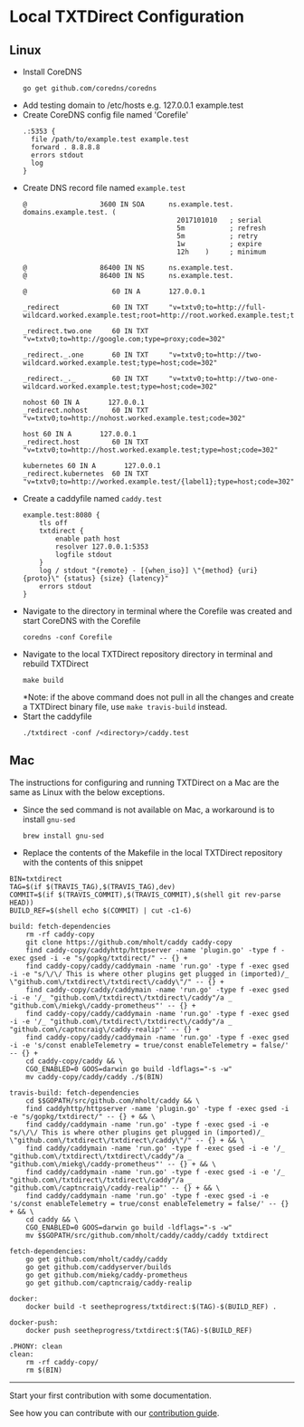 # Local TXTDirect Configuration
## Linux
* Install CoreDNS
    ```
    go get github.com/coredns/coredns
    ```
* Add testing domain to /etc/hosts e.g. 127.0.0.1 example.test
* Create CoreDNS config file named 'Corefile'
    ```
    .:5353 {
      file /path/to/example.test example.test
      forward . 8.8.8.8
      errors stdout
      log
    }
    ```
* Create DNS record file named `example.test`
    ```
    @                  3600 IN SOA      ns.example.test. domains.example.test. (
                                          2017101010   ; serial
                                          5m           ; refresh
                                          5m           ; retry
                                          1w           ; expire
                                          12h    )     ; minimum

    @                  86400 IN NS      ns.example.test.
    @                  86400 IN NS      ns.example.test.

    @                     60 IN A       127.0.0.1

    _redirect             60 IN TXT     "v=txtv0;to=http://full-wildcard.worked.example.test;root=http://root.worked.example.test;type=path;code=302"

    _redirect.two.one     60 IN TXT     "v=txtv0;to=http://google.com;type=proxy;code=302"

    _redirect._.one       60 IN TXT     "v=txtv0;to=http://two-wildcard.worked.example.test;type=host;code=302"

    _redirect._._         60 IN TXT     "v=txtv0;to=http://two-one-wildcard.worked.example.test;type=host;code=302"

    nohost 60 IN A       127.0.0.1
    _redirect.nohost      60 IN TXT     "v=txtv0;to=http://nohost.worked.example.test;code=302"

    host 60 IN A       127.0.0.1
    _redirect.host        60 IN TXT     "v=txtv0;to=http://host.worked.example.test;type=host;code=302"

    kubernetes 60 IN A       127.0.0.1
    _redirect.kubernetes  60 IN TXT     "v=txtv0;to=http://worked.example.test/{label1};type=host;code=302"
    ```
* Create a caddyfile named `caddy.test`
    ```
    example.test:8080 {
        tls off
        txtdirect {
            enable path host
            resolver 127.0.0.1:5353
            logfile stdout
        }
        log / stdout "{remote} - [{when_iso}] \"{method} {uri} {proto}\" {status} {size} {latency}"
        errors stdout
    }
    ```
* Navigate to the directory in terminal where the Corefile was created and start CoreDNS with the Corefile
    ```
    coredns -conf Corefile
    ```
*  Navigate to the local TXTDirect repository directory in terminal and rebuild TXTDirect
    ```
    make build
    ```
    *Note: if the above command does not pull in all the changes and create a TXTDirect binary file, use `make travis-build` instead.
* Start the caddyfile
    ```
    ./txtdirect -conf /<directory>/caddy.test
    ```

## Mac
The instructions for configuring and running TXTDirect on a Mac are the same as Linux with the below exceptions.

* Since the sed command is not available on Mac, a workaround is to install `gnu-sed`

    ```
    brew install gnu-sed
    ```
* Replace the contents of the Makefile in the local TXTDirect repository with the contents of this snippet
    
```
BIN=txtdirect
TAG=$(if $(TRAVIS_TAG),$(TRAVIS_TAG),dev)
COMMIT=$(if $(TRAVIS_COMMIT),$(TRAVIS_COMMIT),$(shell git rev-parse HEAD))
BUILD_REF=$(shell echo $(COMMIT) | cut -c1-6)

build: fetch-dependencies
	rm -rf caddy-copy
	git clone https://github.com/mholt/caddy caddy-copy
	find caddy-copy/caddyhttp/httpserver -name 'plugin.go' -type f -exec gsed -i -e "s/gopkg/txtdirect/" -- {} +
	find caddy-copy/caddy/caddymain -name 'run.go' -type f -exec gsed -i -e "s/\/\/ This is where other plugins get plugged in (imported)/_ \"github.com\/txtdirect\/txtdirect\/caddy\"/" -- {} +
	find caddy-copy/caddy/caddymain -name 'run.go' -type f -exec gsed -i -e '/_ "github.com\/txtdirect\/txtdirect\/caddy"/a _ "github.com\/miekg\/caddy-prometheus"' -- {} +
	find caddy-copy/caddy/caddymain -name 'run.go' -type f -exec gsed -i -e '/_ "github.com\/txtdirect\/txtdirect\/caddy"/a _ "github.com\/captncraig\/caddy-realip"' -- {} +
	find caddy-copy/caddy/caddymain -name 'run.go' -type f -exec gsed -i -e 's/const enableTelemetry = true/const enableTelemetry = false/' -- {} +
	cd caddy-copy/caddy && \
	CGO_ENABLED=0 GOOS=darwin go build -ldflags="-s -w"
	mv caddy-copy/caddy/caddy ./$(BIN)

travis-build: fetch-dependencies
	cd $$GOPATH/src/github.com/mholt/caddy && \
	find caddyhttp/httpserver -name 'plugin.go' -type f -exec gsed -i -e "s/gopkg/txtdirect/" -- {} + && \
	find caddy/caddymain -name 'run.go' -type f -exec gsed -i -e "s/\/\/ This is where other plugins get plugged in (imported)/_ \"github.com\/txtdirect\/txtdirect\/caddy\"/" -- {} + && \
	find caddy/caddymain -name 'run.go' -type f -exec gsed -i -e '/_ "github.com\/txtdirect\/txtdirect\/caddy"/a _ "github.com\/miekg\/caddy-prometheus"' -- {} + && \
	find caddy/caddymain -name 'run.go' -type f -exec gsed -i -e '/_ "github.com\/txtdirect\/txtdirect\/caddy"/a _ "github.com\/captncraig\/caddy-realip"' -- {} + && \
	find caddy/caddymain -name 'run.go' -type f -exec gsed -i -e 's/const enableTelemetry = true/const enableTelemetry = false/' -- {} + && \
	cd caddy && \
	CGO_ENABLED=0 GOOS=darwin go build -ldflags="-s -w"
	mv $$GOPATH/src/github.com/mholt/caddy/caddy/caddy txtdirect

fetch-dependencies:
	go get github.com/mholt/caddy/caddy
	go get github.com/caddyserver/builds
	go get github.com/miekg/caddy-prometheus
	go get github.com/captncraig/caddy-realip

docker:
	docker build -t seetheprogress/txtdirect:$(TAG)-$(BUILD_REF) .

docker-push:
	docker push seetheprogress/txtdirect:$(TAG)-$(BUILD_REF)

.PHONY: clean
clean:
	rm -rf caddy-copy/
	rm $(BIN)
```
---

Start your first contribution with some documentation.

See how you can contribute with our [contribution guide](/CONTRIBUTING.md).